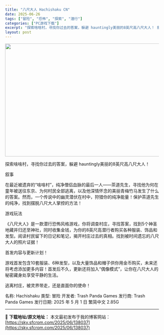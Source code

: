 ```yaml
---
title: "八尺大人 Hachishaku CN"
date: 2025-06-26
tags: ["冒险", "恐怖", "探索", "潜行"]
categories: ["PC游戏下载"]
excerpt: "探索啥啥村，寻找你过去的答案，躲避 hauntingly美丽的8英尺高八尺大人！ 叙事 在最近被遗弃的“啥啥村”，纯净僧侣血脉的最后一人——茶道先生，寻找他为何在童年被送往东京、为何村民全部逃离，以及他深情怀念的美丽青梅竹马发生了什么的答案。然而，一个传说中的幽灵潜伏在村中，狩猎你的纯净能量！保护茶&hellip;"
layout: post
---
```


<img class="aligncenter size-full wp-image-138038" src="https://sky.sfcrom.com/wp-content/uploads/2025/06/2025062604444910.webp" alt="" width="660" height="370" />

探索啥啥村，寻找你过去的答案，躲避 hauntingly美丽的8英尺高八尺大人！

叙事

在最近被遗弃的“啥啥村”，纯净僧侣血脉的最后一人——茶道先生，寻找他为何在童年被送往东京、为何村民全部逃离，以及他深情怀念的美丽青梅竹马发生了什么的答案。然而，一个传说中的幽灵潜伏在村中，狩猎你的纯净能量！保护茶道先生的纯净，找到摆脱八尺大人掌控的方法！

游戏玩法

《八尺大人》是一款潜行恐怖风格游戏，你将调查村庄，寻找答案，找到5个神圣地藏并归还至神社，同时收集金钱，为你的8英尺高潜行者购买各种服装、饰品和发型。阅读村民留下的日记和笔记，揭开村庄过去的真相。找到被时间遗忘的八尺大人的照片证据！

首发内容与更新计划！

游戏首发包含10套服装、6种发型，以及大量饰品和帽子供你用金币购买，未来还将考虑添加更多内容！首发后不久，更新还将加入“偶像模式”，让你在八尺大人的秘密藏身处享受平静的生活。

逃离村庄，被灵界带走，还是直面你的使命！

名称: Hachishaku
类型: 冒险
开发者: Trash Panda Games
发行商: Trash Panda Games
发行日期: 2025 年 5 月 1 日
繁简中文
2.85G

---
📖 **下载地址/原文地址：** 本文最初发布于我的博客网站：[https://sky.sfcrom.com/2025/06/138037](https://sky.sfcrom.com/2025/06/138037)
